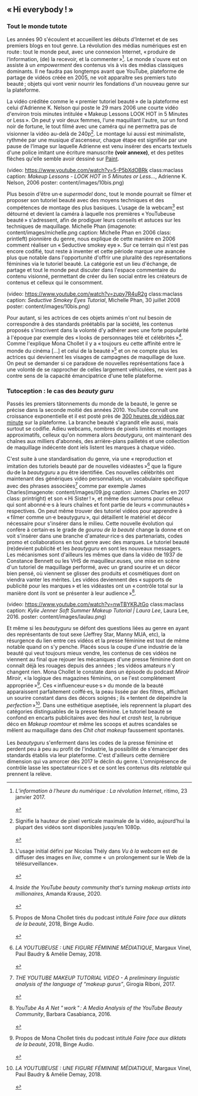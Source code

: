 ## «&#8239;Hi everybody&thinsp;!&#8239;»

### Tout le monde tutote
Les années 90 s'écoulent et accueillent les débuts d'Internet et de ses premiers blogs en tout genre. La révolution des médias numériques est en
route&#8239;: tout le monde peut, avec une connexion Internet, «&#8239;produire de
l‘information, (de) la recevoir, et la commenter&#8239;»[^com]. Le monde s'ouvre est
on assiste à un _empowerment_ des contenus vis à vis des médias
classiques dominants. Il ne faudra pas longtemps avant que YouTube,
plateforme de partage de vidéos créée en 2005, ne voit apparaître ses premiers tuto beauté&#8239;; objets qui vont venir nourrir les fondations d'un nouveau genre sur la plateforme.

La vidéo créditée comme le «&#8239;premier tutoriel beauté&#8239;» de la plateforme est celui d'Adrienne K. Nelson qui poste le 29 mars 2006 une courte vidéo d'environ trois minutes intitulée «&#8239;Makeup Lessons LOOK HOT in 5 Minutes or Less&#8239;». On peut y voir deux femmes, l‘une maquillant l‘autre, sur un fond noir de fortune, le tout filmé avec une caméra qui ne permettra pas de visionner la vidéo au-delà de 240p[^pixel]. Le montage lui aussi est minimaliste, rythmée par une musique d'ascenseur, chaque étape est signifiée par une pause de l‘image sur laquelle Adrienne est venu
insérer des encarts textuels d'une police imitant une écriture
manuscrite **(voir annexe)**, et des petites flèches qu'elle semble avoir dessiné sur [Paint](https://jspaint.app/).

(video: https://www.youtube.com/watch?v=5-P5bXdOBRk class:maclass caption: _Makeup Lessons - LOOK HOT in 5 Minutes or Less…_, Adrienne K. Nelson, 2006 poster: content/images/10bis.png)

Plus besoin d'être un·e *supermodel* donc, tout le monde pourrait se filmer et proposer son tutoriel beauté avec des moyens
techniques et des compétences de montage des plus basiques. 
L‘usage de la webcam[^webcam] est détourné et devient la caméra à laquelle nos premières «&#8239;YouTubeuse beauté&#8239;» s'adressent, afin de prodiguer leurs conseils et astuces sur les techniques de maquillage. Michelle Phan (imagenote: content/images/michelle.png caption: Michelle Phan en 2006 class: printleft) pionnière du genre, nous explique de cette manière en 2006 comment réaliser un «&#8239;Seductive smokey eye&#8239;». Sur ce terrain qui n'est pas encore codifié, tout reste à inventer et cette période marque une avancée plus que notable dans
l'opportunité d'offrir une pluralité des représentations féminines via
le tutoriel beauté. La catégorie est un lieu d'échange, de partage et tout le monde peut discuter dans l'espace commentaire du contenu
visionné, permettant de créer du lien social entre les créateurs de
contenus et celleux qui le consomment.

(video: https://www.youtube.com/watch?v=zupy7R4uR2g class:maclass caption: _Seductive Smokey Eyes Tutorial_, Michelle Phan, 30 juillet 2008 poster: content/images/10bis.png)

Pour autant, si les actrices de ces objets animés n'ont nul besoin de
correspondre à des standards préétablis par la société, les contenus
proposés s'inscrivent dans la volonté d'y adhérer avec une forte
popularité à l'époque par exemple des «&#8239;looks de personnages télé et célébrités&#8239;»[^celeb]. Comme l'explique Mona Chollet il y a «&#8239;toujours eu cette affinité entre le monde du cinéma […] et celui de la beauté&#8239;»[^monaa] et on ne compte plus les actrices qui deviennent les visages de campagnes de maquillage de luxe. On peut se demander si ce paradoxe de nouvelles représentations face à une volonté de se rapprocher de celles largement véhiculées, ne vient pas à contre sens de la capacité émancipatrice d'une telle plateforme.

[^com]: _L’information à l’heure du numérique : La révolution Internet_, ritimo, 23 janvier 2017.<br><br>
[^pixel]: Signifie la hauteur de pixel verticale maximale de la vidéo, aujourd’hui la plupart des vidéos sont disponibles jusqu’en 1080p.<br><br>
[^webcam]: L'usage initial défini par Nicolas Thély dans _Vu à la webcam_ est de diffuser des images en _live_, comme «&#8239; un prolongement sur le Web de la télésurveillance».<br><br>
[^celeb]: _Inside the YouTube beauty community that's turning makeup artists into millionaires_, Amanda Krause, 2020. <br><br>
[^monaa]: Propos de Mona Chollet tirés du podcast intitulé _Faire face aux diktats de la beauté_, 2018, Binge Audio. <br><br> 

###  Tutoception : le cas des _beauty guru_
Passés les premiers tâtonnements du monde de la beauté, le genre se
précise dans la seconde moitié des années 2010. YouTube connaît une
croissance exponentielle et il est posté près de [300 heures de vidéos par minute](https://memoire.alicericci.eu/chronologie/) sur la plateforme. La branche beauté s'agrandit elle aussi,
mais surtout se codifie. Adieu webcams, nombres de pixels limités et
montages approximatifs, celleux qu'on nommera alors *beautyguru*, ont
maintenant des chaînes aux milliers d'abonnés, des arrière-plans
pailletés et une collection de maquillage indécente dont iels listent
les marques à chaque vidéo.

C'est suite à une standardisation du genre, via une «&#8239;reproduction et imitation des tutoriels beauté par de nouvelles vidéastes&#8239;»[^repro] que la figure du·de la *beautyguru* a pu être identifiée. Ces nouvelles célébrités ont maintenant des génériques vidéo personnalisés, un vocabulaire spécifique avec des phrases associées[^langage] comme par exemple James Charles(imagenote: content/images/09.jpg caption: James Charles en 2017 class: printright) et son «&#8239;Hi Sister&thinsp;!&#8239;», et même des surnoms pour celleux qui sont abonné·e·s à leurs chaînes et font partie de leurs «&#8239;communautés&#8239;» respectives. On peut même trouver des tutoriel vidéos pour apprendre à «&#8239;filmer comme un·e beautyguru&#8239;», qui détaillent le matériel et décor nécessaire pour s'insérer dans le milieu. Cette nouvelle évolution qui confère à certain·es le grade de _gourou de la beauté_ change la donne et on voit s'insérer dans une branche d'amateur·rice·s des partenariats, codes promo et collaborations en tout genre avec des marques. Le tutoriel beauté (re)devient publicité et les *beautyguru* en sont les nouveaux messagers. Les mécanismes sont d'ailleurs les mêmes que dans la vidéo de 1937 de Constance Bennett ou les VHS de maquilleur.euses, une mise en scène d'un tutoriel de maquillage performé, avec un grand sourire et un décor bien pensé, où viennent se glisser des produits et cosmétiques dont on viendra vanter les mérites. Les vidéos deviennent des «&#8239;supports de publicité pour les marques&#8239;» et les vidéastes ont un «&#8239;contrôle total sur la manière dont ils vont se présenter à leur audience&#8239;»[^control].

(video: https://www.youtube.com/watch?v=nwTBYKRJtGo  class:maclass caption: _Kylie Jenner Soft Summer Makeup Tutorial | Laura Lee_, Laura Lee, 2016. poster: content/images/laulau.png)

Et même si les _beautyguru_ se défont des questions liées au genre en ayant des représentants de tout sexe (Jeffrey Star, Manny MUA, etc), la résurgence du lien entre ces vidéos et la presse féminine est tout de même notable quand on s'y penche. Placés sous la coupe d'une
industrie de la beauté qui veut toujours mieux vendre, les contenus de
ces vidéos ne viennent au final que rejouer les mécaniques d'une presse féminine dont on connaît déjà les rouages depuis des années ; les vidéos amateurs n'y changent rien. Mona Chollet le constate dans un épisode du podcast *Miroir Miroir*, «&#8239;la logique des magazines féminins, on se l'est complètement appropriée&#8239;»[^pod]. Ces «&#8239;influenceur·euse·s&#8239;» du monde de la
beauté apparaissent parfaitement coiffé·es, la peau lissée par des
filtres, affichant un sourire constant dans des décors soignés&#8239;; ils «&#8239;tentent de dépeindre la *perfection*&#8239;»[^perfect]. Dans une esthétique aseptisée, iels reprennent la plupart des catégories distinguables de la presse féminine. Le tutoriel beauté se confond en encarts publicitaires avec des _haul_ et _crash test_, la rubrique déco en _Makeup roomtour_ et même les scoops et autres scandales se mêlent au maquillage dans des _Chit chat makeup_ faussement spontanés.
<br><br>
Les *beautyguru* s'enferment dans les codes de la presse féminine et
perdent peu à peu au profit de l'industrie, la possibilité de s'émanciper des standards établis via leur plateforme. C'est d'ailleurs cette dernière dimension qui va amorcer dés 2017 le déclin du genre. L'omniprésence de contrôle lasse les spectateur·rice·s et ce sont les contenus dits *relatable* qui prennent la relève.

[^repro]: _LA YOUTUBEUSE : UNE FIGURE FÉMININE MÉDIATIQUE_, Margaux Vinel, Paul Baudry & Amélie Demay, 2018.  <br><br>
[^langage]: _THE YOUTUBE MAKEUP TUTORIAL VIDEO - A preliminary linguistic analysis of the language of “makeup gurus”_, Girogia Riboni, 2017. <br><br>
[^control]: _YouTube As A Net "&#8239;work&#8239;"&#8239;: A Media Analysis of the YouTube Beauty Community_, Barbara Casabianca, 2016. <br><br>
[^pod]: Propos de Mona Chollet tirés du podcast intitulé _Faire face aux diktats de la beauté_, 2018, Binge Audio. <br><br>
[^perfect]: _LA YOUTUBEUSE : UNE FIGURE FÉMININE MÉDIATIQUE_, Margaux Vinel, Paul Baudry & Amélie Demay, 2018.<br><br>
<!-- 
<br class="breakpage"> -->